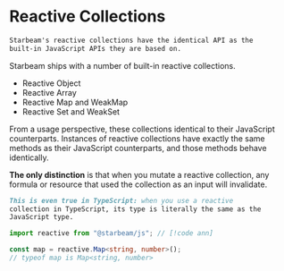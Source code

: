 # Reactive Collections

```md em
Starbeam's reactive collections have the identical API as the
built-in JavaScript APIs they are based on.
```

Starbeam ships with a number of built-in reactive collections.

- Reactive Object
- Reactive Array
- Reactive Map and WeakMap
- Reactive Set and WeakSet

From a usage perspective, these collections identical to their
JavaScript counterparts. Instances of reactive collections have
exactly the same methods as their JavaScript counterparts, and
those methods behave identically.

**The only distinction** is that when you mutate a reactive
collection, any formula or resource that used the collection as
an input will invalidate.

```md tip
This is even true in TypeScript: when you use a reactive
collection in TypeScript, its type is literally the same as the
JavaScript type.
```

```ts
import reactive from "@starbeam/js"; // [!code ann]

const map = reactive.Map<string, number>();
// typeof map is Map<string, number>
```
